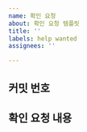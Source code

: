 ```yaml
---
name: 확인 요청
about: 확인 요청 템플릿
title: ''
labels: help wanted
assignees: ''

---
```


## 커밋 번호

## 확인 요청 내용
